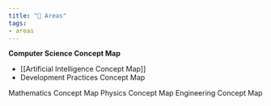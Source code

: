 ```yaml
---
title: "🔭 Areas"
tags:
- areas
---
```

**Computer Science Concept Map**
- [[Artificial Intelligence Concept Map]]
- Development Practices Concept Map

Mathematics Concept Map
Physics Concept Map
Engineering Concept Map
